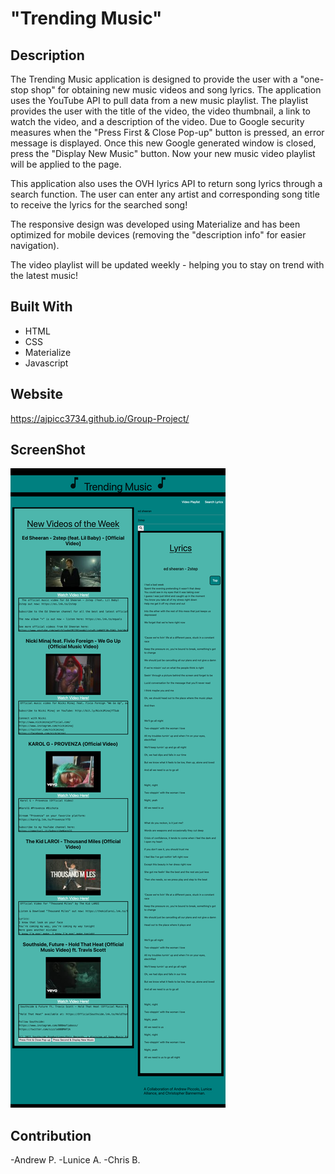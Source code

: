 # "Trending Music"

## Description

The Trending Music application is designed to provide the user with a "one-stop shop" for obtaining new music videos and song lyrics. The application uses the YouTube API to pull data from a new music playlist. The playlist provides the user with the title of the video, the video thumbnail, a link to watch the video, and a description of the video. Due to Google security measures when the "Press First & Close Pop-up" button is pressed, an error message is displayed. Once this new Google generated window is closed, press the "Display New Music" button. Now your new music video playlist will be applied to the page.

This application also uses the OVH lyrics API to return song lyrics through a search function. The user can enter any artist and corresponding song title to receive the lyrics for the searched song!

The responsive design was developed using Materialize and has been optimized for mobile devices (removing the "description info" for easier navigation). 

The video playlist will be updated weekly - helping you to stay on trend with the latest music!

## Built With

- HTML
- CSS
- Materialize
- Javascript

## Website

https://ajpicc3734.github.io/Group-Project/

## ScreenShot

![screenshot](./css/images/Trending%20Music.png)

## Contribution
-Andrew P.
-Lunice A.
-Chris B.